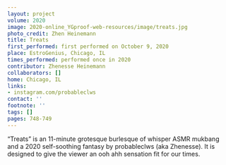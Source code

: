 ```yaml
---
layout: project
volume: 2020
image: 2020-online_YGproof-web-resources/image/treats.jpg
photo_credit: Zhen Heinemann
title: Treats
first_performed: first performed on October 9, 2020
place: EstroGenius, Chicago, IL
times_performed: performed once in 2020
contributor: Zhenesse Heinemann
collaborators: []
home: Chicago, IL
links:
- instagram.com/probableclws
contact: ''
footnote: ''
tags: []
pages: 748-749
---
```

“Treats” is an 11-minute grotesque burlesque of whisper ASMR mukbang and a 2020 self-soothing fantasy by probableclws (aka Zhenesse). It is designed to give the viewer an ooh ahh sensation fit for our times.
